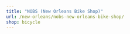 ```yaml
---
title: "NOBS (New Orleans Bike Shop)"
url: /new-orleans/nobs-new-orleans-bike-shop/
shop: bicycle
---
```

